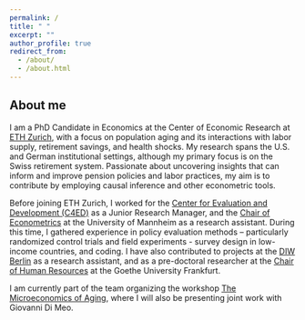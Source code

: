 ```yaml
---
permalink: /
title: " "
excerpt: ""
author_profile: true
redirect_from: 
  - /about/
  - /about.html
---
```


About me
------

I am a PhD Candidate in Economics at the Center of Economic Research at [ETH Zurich](https://irme.ethz.ch/), with a focus on population aging and its interactions with labor supply, retirement savings, and health shocks. My research spans the U.S. and German institutional settings, although my primary focus is on the Swiss retirement system. Passionate about uncovering insights that can inform and improve pension policies and labor practices, my aim is to contribute by employing causal inference and other econometric tools.

Before joining ETH Zurich, I worked for the [Center for Evaluation and Development (C4ED)](https://c4ed.org/) as a Junior Research Manager, and the [Chair of Econometrics](https://www.vwl.uni-mannheim.de/en/about/faculty-members/prof-dr-froelich/) at the University of Mannheim as a research assistant. During this time, I gathered experience in policy evaluation methods – particularly randomized control trials and field experiments - survey design in low-income countries, and coding. I have also contributed to projects at the [DIW Berlin](https://www.diw.de/en) as a research assistant, and as a pre-doctoral researcher at the [Chair of Human Resources](https://www.wiwi.uni-frankfurt.de/en/departments/mm/professuren/professur-friebel/team/prof-guido-friebel-phd.html) at the Goethe University Frankfurt. 

I am currently part of the team organizing the workshop [The Microeconomics of Aging](https://u.ethz.ch/2CA7j), where I will also be presenting joint work with Giovanni Di Meo. 
